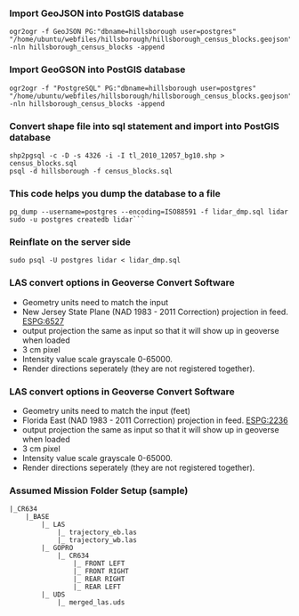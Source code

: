 ### Import GeoJSON into PostGIS database
    ogr2ogr -f GeoJSON PG:"dbname=hillsborough user=postgres" "/home/ubuntu/webfiles/hillsborough/hillsborough_census_blocks.geojson" -nln hillsborough_census_blocks -append

### Import GeoGSON into PostGIS database
    ogr2ogr -f "PostgreSQL" PG:"dbname=hillsborough user=postgres" "/home/ubuntu/webfiles/hillsborough/hillsborough_census_blocks.geojson" -nln hillsborough_census_blocks -append

### Convert shape file into sql statement and import into PostGIS database
    shp2pgsql -c -D -s 4326 -i -I tl_2010_12057_bg10.shp > census_blocks.sql
    psql -d hillsborough -f census_blocks.sql

### This code helps you dump the database to a file
    pg_dump --username=postgres --encoding=ISO88591 -f lidar_dmp.sql lidar
    sudo -u postgres createdb lidar```

### Reinflate on the server side
    sudo psql -U postgres lidar < lidar_dmp.sql

### LAS convert options in Geoverse Convert Software
- Geometry units need to match the input
- New Jersey State Plane (NAD 1983 - 2011 Correction) projection in feed. [ESPG:6527](https://epsg.io/6527)
- output projection the same as input so that it will show up in geoverse when loaded
- 3 cm pixel
- Intensity value scale grayscale 0-65000.
- Render directions seperately (they are not registered together).

### LAS convert options in Geoverse Convert Software
- Geometry units need to match the input (feet)
- Florida East (NAD 1983 - 2011 Correction) projection in feed. [ESPG:2236](http://epsg.io/2236)
- output projection the same as input so that it will show up in geoverse when loaded
- 3 cm pixel
- Intensity value scale grayscale 0-65000.
- Render directions seperately (they are not registered together).

### Assumed Mission Folder Setup (sample)
    |_CR634
        |_BASE
            |_ LAS
                |_ trajectory_eb.las
                |_ trajectory_wb.las
            |_ GOPRO
                |_ CR634
                    |_ FRONT LEFT
                    |_ FRONT RIGHT
                    |_ REAR RIGHT
                    |_ REAR LEFT                
            |_ UDS
                |_ merged_las.uds
